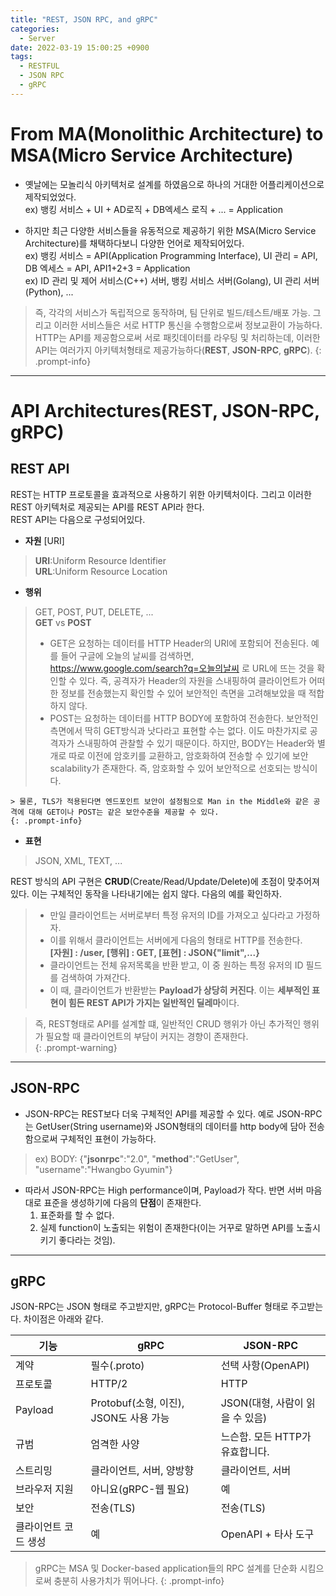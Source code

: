 ```yaml
---
title: "REST, JSON RPC, and gRPC"
categories:
  - Server
date: 2022-03-19 15:00:25 +0900
tags:
  - RESTFUL
  - JSON RPC
  - gRPC
---
```

# From MA(Monolithic Architecture) to MSA(Micro Service Architecture)
* 옛날에는 모놀리식 아키텍처로 설계를 하였음으로 하나의 거대한 어플리케이션으로 제작되었었다.    
  ex) 뱅킹 서비스 + UI + AD로직 + DB엑세스 로직 + ... = Application   

* 하지만 최근 다양한 서비스들을 유동적으로 제공하기 위한 MSA(Micro Service Architecture)를 채택하다보니 다양한 언어로 제작되어있다.    
    ex) 뱅킹 서비스 = API(Application Programming Interface), UI 관리 = API, DB 엑세스 = API, API1+2+3 = Application    
    ex) ID 관리 및 제어 서비스(C++) 서버, 뱅킹 서비스 서버(Golang), UI 관리 서버(Python), ...    

> 즉, 각각의 서비스가 독립적으로 동작하며, 팀 단위로 빌드/테스트/배포 가능. 그리고 이러한 서비스들은 서로 HTTP 통신을 수행함으로써 정보교환이 가능하다. HTTP는 API를 제공함으로써 서로 패킷데이터를 라우팅 및 처리하는데, 이러한 API는 여러가지 아키텍처형태로 제공가능하다(**REST**, **JSON-RPC**, **gRPC**).
{: .prompt-info}

-----------------
# API Architectures(REST, JSON-RPC, gRPC)
## REST API
REST는 HTTP 프로토콜을 효과적으로 사용하기 위한 아키텍처이다. 그리고 이러한 REST 아키텍처로 제공되는 API를 REST API라 한다.   
REST API는 다음으로 구성되어있다.   
* **자원** [URI]
> **URI**:Uniform Resource Identifier   
> **URL**:Uniform Resource Location   
* **행위**
> GET, POST, PUT, DELETE, ...     
> **GET** vs **POST**    
> * GET은 요청하는 데이터를 HTTP Header의 URI에 포함되어 전송된다. 예를 들어 구글에 오늘의 날씨를 검색하면, https://www.google.com/search?q=오늘의날씨 로 URL에 뜨는 것을 확인할 수 있다. 즉, 공격자가 Header의 자원을 스내핑하여 클라이언트가 어떠한 정보를 전송했는지 확인할 수 있어 보안적인 측면을 고려해보았을 때 적합하지 않다.    
> * POST는 요청하는 데이터를 HTTP BODY에 포함하여 전송한다. 보안적인 측면에서 딱히 GET방식과 낫다라고 표현할 수는 없다. 이도 마찬가지로 공격자가 스내핑하여 관찰할 수 있기 때문이다. 하지만, BODY는 Header와 별개로 따로 이전에 암호키를 교환하고, 암호화하여 전송할 수 있기에 보안 scalability가 존재한다. 즉, 암호화할 수 있어 보안적으로 선호되는 방식이다.     

    > 물론, TLS가 적용된다면 엔드포인트 보안이 설정됨으로 Man in the Middle와 같은 공격에 대해 GET이나 POST는 같은 보안수준을 제공할 수 있다.
    {: .prompt-info}

* **표현**
> JSON, XML, TEXT, ...    

REST 방식의 API 구현은 **CRUD**(Create/Read/Update/Delete)에 초점이 맞추어져있다. 이는 구체적인 동작을 나타내기에는 쉽지 않다. 다음의 예를 확인하자.    
> * 만일 클라이언트는 서버로부터 특정 유저의 ID를 가져오고 싶다라고 가정하자.    
> * 이를 위해서 클라이언트는 서버에게 다음의 형태로 HTTP를 전송한다.   
    **[자원] : /user, [행위] : GET, [표현] : JSON{"limit",...}**  
> * 클라이언트는 전체 유저목록을 반환 받고, 이 중 원하는 특정 유저의 ID 필드를 검색하여 가져간다.  
> * 이 때, 클라이언트가 반환받는 **Payload가 상당히 커진다**. 이는 **세부적인 표현이 힘든 REST API가 가지는 일반적인 딜레마**이다.    

> 즉, REST형태로 API를 설계할 떄, 일반적인 CRUD 행위가 아닌 추가적인 행위가 필요할 때 클라이언트의 부담이 커지는 경향이 존재한다.   
{: .prompt-warning}

-----------------

## JSON-RPC
* JSON-RPC는 REST보다 더욱 구체적인 API를 제공할 수 있다. 예로 JSON-RPC는 GetUser(String username)와 JSON형태의 데이터를 http body에 담아 전송함으로써 구체적인 표현이 가능하다.    
> ex) BODY: {"**jsonrpc**":"2.0", "**method**":"GetUser", "username":"Hwangbo Gyumin"}      
* 따라서 JSON-RPC는 High performance이며, Payload가 작다. 반면 서버 마음대로 표준을 생성하기에 다음의 **단점**이 존재한다.   
  1. 표준화를 할 수 없다.   
  2. 실제 function이 노출되는 위험이 존재한다(이는 거꾸로 말하면 API를 노출시키기 좋다라는 것임).       
 
-----------------

## gRPC
JSON-RPC는 JSON 형태로 주고받지만, gRPC는 Protocol-Buffer 형태로 주고받는다. 차이점은 아래와 같다.   

| 기능                 | gRPC                                   | JSON-RPC                        |
| -------------------- | -------------------------------------- | ------------------------------- |
| 계약                 | 필수(.proto)                           | 선택 사항(OpenAPI)              |
| 프로토콜             | HTTP/2                                 | HTTP                            |
| Payload              | Protobuf(소형, 이진), JSON도 사용 가능 | JSON(대형, 사람이 읽을 수 있음) |
| 규범                 | 엄격한 사양                            | 느슨함. 모든 HTTP가 유효합니다. |
| 스트리밍             | 클라이언트, 서버, 양방향               | 클라이언트, 서버                |
| 브라우저 지원        | 아니요(gRPC-웹 필요)                   | 예                              |
| 보안                 | 전송(TLS)                              | 전송(TLS)                       |
| 클라이언트 코드 생성 | 예                                     | OpenAPI + 타사 도구             |


> gRPC는 MSA 및 Docker-based application들의 RPC 설계를 단순화 시킴으로써 충분히 사용가치가 뛰어나다.
{: .prompt-info}